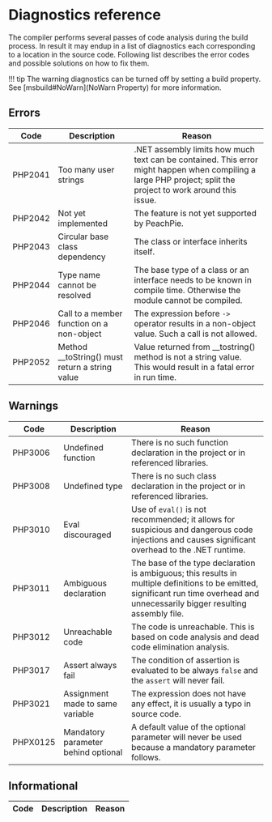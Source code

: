 # Diagnostics reference

The compiler performs several passes of code analysis during the build process. In result it may endup in a list of diagnostics each corresponding to a location in the source code. Following list describes the error codes and possible solutions on how to fix them.

!!! tip
    The warning diagnostics can be turned off by setting a build property. See [msbuild#NoWarn](NoWarn Property) for more information.

## Errors

Code | Description | Reason
---- | ----------- | ------
PHP2041 | Too many user strings | .NET assembly limits how much text can be contained. This error might happen when compiling a large PHP project; split the project to work around this issue.
PHP2042 | Not yet implemented | The feature is not yet supported by PeachPie.
PHP2043 | Circular base class dependency | The class or interface inherits itself.
PHP2044 | Type name cannot be resolved | The base type of a class or an interface needs to be known in compile time. Otherwise the module cannot be compiled.
PHP2046 | Call to a member function on a non-object | The expression before `->` operator results in a non-object value. Such a call is not allowed.
PHP2052 | Method __toString() must return a string value | Value returned from __tostring() method is not a string value. This would result in a fatal error in run time.

## Warnings

Code | Description | Reason
---- | ----------- | ------
PHP3006 | Undefined function | There is no such function declaration in the project or in referenced libraries.
PHP3008 | Undefined type | There is no such class declaration in the project or in referenced libraries.
PHP3010 | Eval discouraged | Use of `eval()` is not recommended; it allows for suspicious and dangerous code injections and causes significant overhead to the .NET runtime.
PHP3011 | Ambiguous declaration | The base of the type declaration is ambiguous; this results in multiple definitions to be emitted, significant run time overhead and unnecessarily bigger resulting assembly file.
PHP3012 | Unreachable code | The code is unreachable. This is based on code analysis and dead code elimination analysis.
PHP3017 | Assert always fail | The condition of assertion is evaluated to be always `false` and the `assert` will never fail.
PHP3021 | Assignment made to same variable | The expression does not have any effect, it is usually a typo in source code.
PHPX0125 | Mandatory parameter behind optional | A default value of the optional parameter will never be used because a mandatory parameter follows.

## Informational

Code | Description | Reason
---- | ----------- | ------